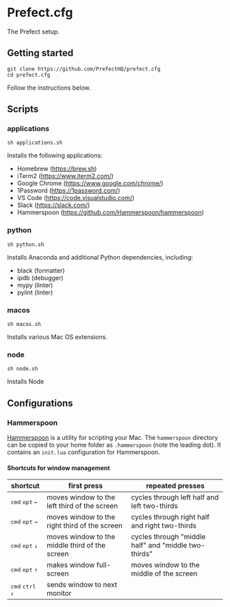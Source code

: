 # Prefect.cfg

The Prefect setup.

## Getting started

```shell
git clone https://github.com/PrefectHQ/prefect.cfg 
cd prefect.cfg
```
Follow the instructions below.

## Scripts

### applications

`sh applications.sh`

Installs the following applications:
- Homebrew (https://brew.sh)
- iTerm2 (https://www.iterm2.com/)
- Google Chrome (https://www.google.com/chrome/)
- 1Password (https://1password.com/)
- VS Code (https://code.visualstudio.com/)
- Slack (https://slack.com/)
- Hammerspoon (https://github.com/Hammerspoon/hammerspoon)

### python

`sh python.sh`

Installs Anaconda and additional Python dependencies, including:
- black (formatter)
- ipdb (debugger)
- mypy (linter)
- pylint (linter)

### macos

`sh macos.sh`

Installs various Mac OS extensions.


### node

`sh node.sh`

Installs Node


## Configurations

### Hammerspoon
[Hammerspoon](https://www.hammerspoon.org/) is a utility for scripting your Mac. The `hammerspoon` directory can be copied to your home folder as `.hammerspoon` (note the leading dot). It contains an `init.lua` configuration for Hammerspoon.

#### Shortcuts for window management

| shortcut | first press | repeated presses |
| -------- | ----------- | ---------------- |
| <kbd>cmd</kbd> <kbd>opt</kbd> <kbd>&leftarrow;</kbd> | moves window to the left third of the screen | cycles through left half and left two-thirds|
| <kbd>cmd</kbd> <kbd>opt</kbd> <kbd>&rightarrow;</kbd> | moves window to the right third of the screen | cycles through right half and right two-thirds|
| <kbd>cmd</kbd> <kbd>opt</kbd> <kbd>&downarrow;</kbd> | moves window to the middle third of the screen | cycles through "middle half" and "middle two-thirds"|
| <kbd>cmd</kbd> <kbd>opt</kbd> <kbd>&uparrow;</kbd> | makes window full-screen | moves window to the middle of the screen |
| <kbd>cmd</kbd> <kbd>ctrl</kbd> <kbd>&downarrow;</kbd> | sends window to next monitor | |

